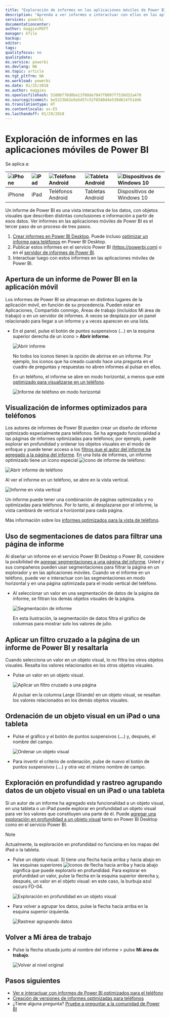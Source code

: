 ```yaml
---
title: "Exploración de informes en las aplicaciones móviles de Power BI"
description: "Aprenda a ver informes e interactuar con ellos en las aplicaciones móviles de Power BI del teléfono o la tableta. Cree informes en el servicio Power BI o en Power BI Desktop y, luego, interactúe con ellos en las aplicaciones móviles. "
services: powerbi
documentationcenter: 
author: maggiesMSFT
manager: kfile
backup: 
editor: 
tags: 
qualityfocus: no
qualitydate: 
ms.service: powerbi
ms.devlang: NA
ms.topic: article
ms.tgt_pltfrm: NA
ms.workload: powerbi
ms.date: 01/25/2018
ms.author: maggies
ms.openlocfilehash: 51006f70d0be13f08de7047f0097f7530d32a470
ms.sourcegitcommit: be5223b62e9a5d57c52f8588d4e539d814751dd6
ms.translationtype: HT
ms.contentlocale: es-ES
ms.lasthandoff: 01/29/2018
---
```

# <a name="explore-reports-in-the-power-bi-mobile-apps"></a>Exploración de informes en las aplicaciones móviles de Power BI
Se aplica a:

| ![iPhone](media/mobile-reports-in-the-mobile-apps/ios-logo-40-px.png) | ![iPad](media/mobile-reports-in-the-mobile-apps/ios-logo-40-px.png) | ![Teléfono Android](media/mobile-reports-in-the-mobile-apps/android-logo-40-px.png) | ![Tableta Android](media/mobile-reports-in-the-mobile-apps/android-logo-40-px.png) | ![Dispositivos de Windows 10](media/mobile-reports-in-the-mobile-apps/win-10-logo-40-px.png) |
|:--- |:--- |:--- |:--- |:--- |
| iPhone |iPad |Teléfonos Android |Tabletas Android |Dispositivos de Windows 10 |

Un informe de Power BI es una vista interactiva de los datos, con objetos visuales que describen distintas conclusiones e información a partir de esos datos. Ver informes en las aplicaciones móviles de Power BI es el tercer paso de un proceso de tres pasos.

1. [Crear informes en Power BI Desktop](desktop-report-view.md). Puede incluso [optimizar un informe para teléfonos](mobile-apps-view-phone-report.md) en Power BI Desktop. 
2. Publicar estos informes en el servicio Power BI [(https://powerbi.com)](https://powerbi.com) o en el [servidor de informes de Power BI](report-server/get-started.md).  
3. Interactuar luego con estos informes en las aplicaciones móviles de Power BI.

## <a name="open-a-power-bi-report-in-the-mobile-app"></a>Apertura de un informe de Power BI en la aplicación móvil
Los informes de Power BI se almacenan en distintos lugares de la aplicación móvil, en función de su procedencia. Pueden estar en Aplicaciones, Compartido conmigo, Áreas de trabajo (incluidos Mi área de trabajo) o en un servidor de informes. A veces se desplaza por un panel relacionado para llegar a un informe y a veces aparecen en una lista.

* En el panel, pulse el botón de puntos suspensivos (...) en la esquina superior derecha de un icono > **Abrir informe**.
  
  ![Abrir informe](media/mobile-reports-in-the-mobile-apps/power-bi-android-open-report-tile.png)
  
  No todos los iconos tienen la opción de abrirse en un informe. Por ejemplo, los iconos que ha creado cuando hace una pregunta en el cuadro de preguntas y respuestas no abren informes al pulsar en ellos. 
  
  En un teléfono, el informe se abre en modo horizontal, a menos que esté [optimizado para visualizarse en un teléfono](mobile-reports-in-the-mobile-apps.md#view-reports-optimized-for-phones).
  
  ![Informe de teléfono en modo horizontal](media/mobile-reports-in-the-mobile-apps/power-bi-iphone-report-landscape.png)

## <a name="view-reports-optimized-for-phones"></a>Visualización de informes optimizados para teléfonos
Los autores de informes de Power BI pueden crear un diseño de informe optimizado especialmente para teléfonos. Se ha agregado funcionalidad a las páginas de informes optimizadas para teléfonos; por ejemplo, puede explorar en profundidad y ordenar los objetos visuales en el modo de enfoque y puede tener acceso a los [filtros que el autor del informe ha agregado a la página del informe](mobile-apps-view-phone-report.md#filter-the-report-page-on-a-phone). En una lista de informes, un informe optimizado tiene un icono especial ![icono de informe de teléfono](media/mobile-reports-in-the-mobile-apps/power-bi-phone-report-icon.png):

![Abrir informe de teléfono](media/mobile-reports-in-the-mobile-apps/power-bi-android-phone-report.png)

Al ver el informe en un teléfono, se abre en la vista vertical.

![Informe en vista vertical](media/mobile-reports-in-the-mobile-apps/07-power-bi-phone-report-portrait.png)

 Un informe puede tener una combinación de páginas optimizadas y no optimizadas para teléfonos. Por lo tanto, al desplazarse por el informe, la vista cambiará de vertical a horizontal para cada página.

Más información sobre los [informes optimizados para la vista de teléfono](mobile-apps-view-phone-report.md).

## <a name="use-slicers-to-filter-a-report-page"></a>Uso de segmentaciones de datos para filtrar una página de informe
Al diseñar un informe en el servicio Power BI Desktop o Power BI, considere la posibilidad de [agregar segmentaciones a una página del informe](power-bi-visualization-slicers.md). Usted y sus compañeros pueden usar segmentaciones para filtrar la página en un explorador y en las aplicaciones móviles. Cuando ve el informe en un teléfono, puede ver e interactuar con las segmentaciones en modo horizontal y en una página optimizada para el modo vertical del teléfono.

* Al seleccionar un valor en una segmentación de datos de la página de informe, se filtran los demás objetos visuales de la página.
  
  ![Segmentación de informe](media/mobile-reports-in-the-mobile-apps/power-bi-android-tablet-report-slicer.png)
  
  En esta ilustración, la segmentación de datos filtra el gráfico de columnas para mostrar solo los valores de julio.

## <a name="cross-filter-and-highlight-a-power-bi-report-page"></a>Aplicar un filtro cruzado a la página de un informe de Power BI y resaltarla
Cuando selecciona un valor en un objeto visual, lo no filtra los otros objetos visuales. Resalta los valores relacionados en los otros objetos visuales.

* Pulse un valor en un objeto visual.
  
  ![Aplicar un filtro cruzado a una página](media/mobile-reports-in-the-mobile-apps/power-bi-android-tablet-report-highlight.png)
  
  Al pulsar en la columna Large (Grande) en un objeto visual, se resaltan los valores relacionados en los demás objetos visuales. 

## <a name="sort-a-visual-on-an-ipad-or-a-tablet"></a>Ordenación de un objeto visual en un iPad o una tableta
* Pulse el gráfico y el botón de puntos suspensivos (**...**) y, después, el nombre del campo.
  
   ![Ordenar un objeto visual](media/mobile-reports-in-the-mobile-apps/power-bi-android-tablet-report-sort.png)
* Para invertir el criterio de ordenación, pulse de nuevo el botón de puntos suspensivos (**...**) y otra vez el mismo nombre de campo.

## <a name="drill-down-and-up-in-a-visual-on-an-ipad-or-a-tablet"></a>Exploración en profundidad y rastreo agrupando datos de un objeto visual en un iPad o una tableta
Si un autor de un informe ha agregado esta funcionalidad a un objeto visual, en una tableta o un iPad puede explorar en profundidad un objeto visual para ver los valores que constituyen una parte de él. Puede [agregar una exploración en profundidad a un objeto visual](power-bi-visualization-drill-down.md) tanto en Power BI Desktop como en el servicio Power BI. 

> [!NOTE]
> Actualmente, la exploración en profundidad no funciona en los mapas del iPad o la tableta.
> 
> 

* Pulse un objeto visual. Si tiene una flecha hacia arriba y hacia abajo en las esquinas superiores ![Iconos de flecha hacia arriba y hacia abajo](media/mobile-reports-in-the-mobile-apps/power-bi-mobile-drill-up-down.png)significa que puede explorarlo en profundidad. Para explorar en profundidad un valor, pulse la flecha en la esquina superior derecha y, después, un valor en el objeto visual: en este caso, la burbuja azul oscuro FD-04.
  
  ![Exploración en profundidad en un objeto visual](media/mobile-reports-in-the-mobile-apps/power-bi-mobile-drill-down-one.png)
* Para volver a agrupar los datos, pulse la flecha hacia arriba en la esquina superior izquierda.
  
  ![Rastrear agrupando datos](media/mobile-reports-in-the-mobile-apps/power-bi-mobile-drill-up.png)

## <a name="go-back-to-my-workspace"></a>Volver a Mi área de trabajo
* Pulse la flecha situada junto al nombre del informe > pulse **Mi área de trabajo**.
  
  ![Volver al nivel original](media/mobile-reports-in-the-mobile-apps/power-bi-iphone-report-back.png)

## <a name="next-steps"></a>Pasos siguientes
* [Ver e interactuar con informes de Power BI optimizados para el teléfono](mobile-apps-view-phone-report.md)
* [Creación de versiones de informes optimizadas para teléfonos](desktop-create-phone-report.md)
* ¿Tiene alguna pregunta? [Pruebe a preguntar a la comunidad de Power BI](http://community.powerbi.com/)

